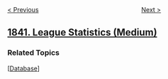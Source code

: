 <!--|This file generated by command(leetcode description); DO NOT EDIT.    |-->
<!--+----------------------------------------------------------------------+-->
<!--|@author    openset <openset.wang@gmail.com>                           |-->
<!--|@link      https://github.com/openset                                 |-->
<!--|@home      https://github.com/openset/leetcode                        |-->
<!--+----------------------------------------------------------------------+-->

[< Previous](../maximum-building-height "Maximum Building Height")
　　　　　　　　　　　　　　　　
[Next >](../next-palindrome-using-same-digits "Next Palindrome Using Same Digits")

## [1841. League Statistics (Medium)](https://leetcode.com/problems/league-statistics "联赛信息统计")



### Related Topics
  [[Database](../../tag/database/README.md)]
